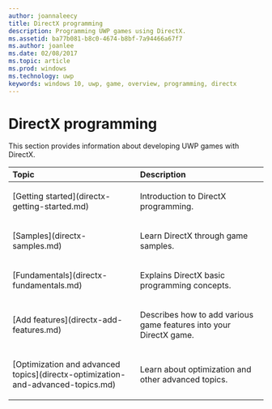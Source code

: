 ```yaml
---
author: joannaleecy
title: DirectX programming
description: Programming UWP games using DirectX.
ms.assetid: ba77b081-b8c0-4674-b8bf-7a94466a67f7
ms.author: joanlee
ms.date: 02/08/2017
ms.topic: article
ms.prod: windows
ms.technology: uwp
keywords: windows 10, uwp, game, overview, programming, directx
---
```


# DirectX programming

This section provides information about developing UWP games with DirectX.

<table>
<colgroup>
<col width="50%" />
<col width="50%" />
</colgroup>
<thead>
<tr class="header">
<th align="left">Topic</th>
<th align="left">Description</th>
</tr>
</thead>
<tbody>
<tr class="odd">
<td align="left"><p>[Getting started](directx-getting-started.md)</p></td>
<td align="left"><p>Introduction to DirectX programming.</p></td>
</tr>
<tr class="even">
<td align="left"><p>[Samples](directx-samples.md)</p></td>
<td align="left"><p>Learn DirectX through game samples.</p></td>
</tr>
<tr class="odd">
<td align="left"><p>[Fundamentals](directx-fundamentals.md)</p></td>
<td align="left"><p>Explains DirectX basic programming concepts.</p></td>
</tr>
<tr class="even">
<td align="left"><p>[Add features](directx-add-features.md)</p></td>
<td align="left"><p>Describes how to add various game features into your DirectX game.</p></td>
</tr>
<tr class="odd">
<td align="left"><p>[Optimization and advanced topics](directx-optimization-and-advanced-topics.md)</p></td>
<td align="left"><p>Learn about optimization and other advanced topics.</p></td>
</tr>
</tbody>
</table>
 

 

 




